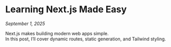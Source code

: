 # Learning Next.js Made Easy
*September 1, 2025*

Next.js makes building modern web apps simple.  
In this post, I’ll cover dynamic routes, static generation, and Tailwind styling.
